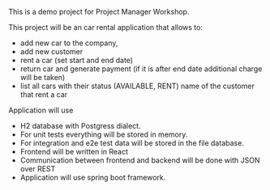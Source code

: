 This is a demo project for Project Manager Workshop. 

This project will be an car rental application that allows to: 
- add new car to the company,
- add new customer
- rent a car (set start and end date)
- return car and generate payment (if it is after end date additional charge will be taken)
- list all cars with their status (AVAILABLE, RENT) name of the customer that rent a car


Application will use 
- H2 database with Postgress dialect. 
- For unit tests everything will be stored in memory. 
- For integration and e2e test data will be stored in the file database.
- Frontend will be written in React
- Communication between frontend and backend will be done with JSON over REST
- Application will use spring boot framework. 
  